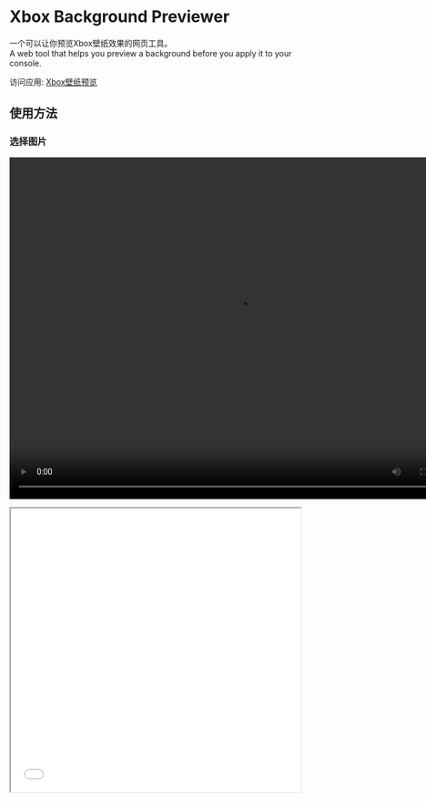 # Xbox Background Previewer
一个可以让你预览Xbox壁纸效果的网页工具。  
A web tool that helps you preview a background before you apply it to your console.  
  
访问应用: [Xbox壁纸预览](https://tosh1ue.github.io/Xbox-Background-Previewer/index.html)  
  
## 使用方法
### 选择图片
<video src="videos/chooseImage.mp4" width="800px" height="600px" controls="controls"></video>
<iframe height=498 width=510 src="./videos/chooseImage.mp4">
### 清空图片
### 切换显示
